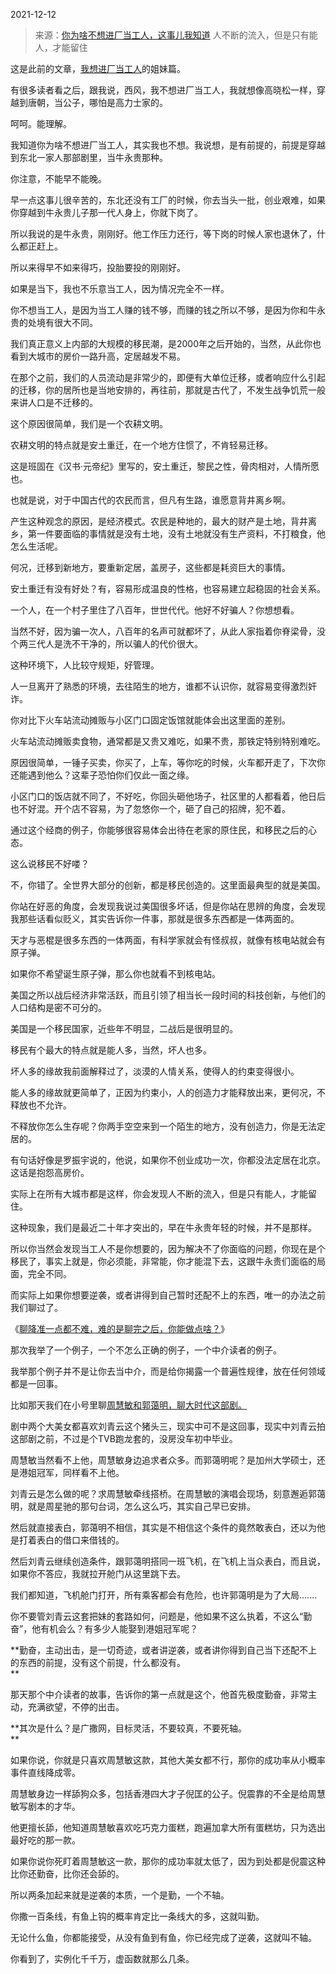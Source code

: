 2021-12-12

> 来源：[你为啥不想进厂当工人，这事儿我知道](http://mp.weixin.qq.com/s?__biz=MzU0MjYwNDU2Mw==&mid=2247502739&idx=1&sn=6409b820d34d77929be8977bcbb79f3a&chksm=fb1aa7efcc6d2ef9c81c74fb83eac6567630091a9faaf28916b975ecd8bbc9a312f5c8ae8e31&scene=27#wechat_redirect)
> 人不断的流入，但是只有能人，才能留住

这是此前的文章，[我想进厂当工人](http://mp.weixin.qq.com/s?__biz=MzU0MjYwNDU2Mw==&mid=2247502738&idx=1&sn=228724009819c825db00d1286e92e083&chksm=fb1aa7eecc6d2ef889f9ae4fecb5d7d8f0933ef348ae457f889d031787f55a0c9e96dd9c0ce3&scene=21#wechat_redirect)的姐妹篇。  

  

有很多读者看之后，跟我说，西风，我不想进厂当工人，我就想像高晓松一样，穿越到唐朝，当公子，哪怕是高力士家的。

  

呵呵。能理解。

  

我知道你为啥不想进厂当工人，其实我也不想。我说想，是有前提的，前提是穿越到东北一家人那部剧里，当牛永贵那种。  

  

你注意，不能早不能晚。

  

早一点这事儿很辛苦的，东北还没有工厂的时候，你去当头一批，创业艰难，如果你穿越到牛永贵儿子那一代人身上，你就下岗了。  

  

所以我说的是牛永贵，刚刚好。他工作压力还行，等下岗的时候人家也退休了，什么都正赶上。

  

所以来得早不如来得巧，投胎要投的刚刚好。  

  

如果是当下，我也不乐意当工人，因为情况完全不一样。  

  

你不想当工人，是因为当工人赚的钱不够，而赚的钱之所以不够，是因为你和牛永贵的处境有很大不同。  

  

我们真正意义上内部的大规模的移民潮，是2000年之后开始的，当然，从此你也看到大城市的房价一路升高，定居越发不易。

  

在那个之前，我们的人员流动是非常少的，即便有大单位迁移，或者响应什么引起的迁移，你的居所也是当地安排的，再往前，那就是古代了，不发生战争饥荒一般来讲人口是不迁移的。  

  

这个原因很简单，我们是一个农耕文明。

  

农耕文明的特点就是安土重迁，在一个地方住惯了，不肯轻易迁移。

  

这是班固在《汉书·元帝纪》里写的，安土重迁，黎民之性，骨肉相对，人情所愿也。

  

也就是说，对于中国古代的农民而言，但凡有生路，谁愿意背井离乡啊。

  

产生这种观念的原因，是经济模式。农民是种地的，最大的财产是土地，背井离乡，第一件要面临的事情就是没有土地，没有土地就没有生产资料，不打粮食，他怎么生活呢。  

  

何况，迁移到新地方，要重新定居，盖房子，这些都是耗资巨大的事情。

  

安土重迁有没有好处？有，容易形成温良的性格，也容易建立起稳固的社会关系。

  

一个人，在一个村子里住了八百年，世世代代。他好不好骗人？你想想看。

  

当然不好，因为骗一次人，八百年的名声可就都坏了，从此人家指着你脊梁骨，没个两三代人是洗不干净的，所以骗人的代价很大。

  

这种环境下，人比较守规矩，好管理。

  

人一旦离开了熟悉的环境，去往陌生的地方，谁都不认识你，就容易变得激烈奸诈。  

  

你对比下火车站流动摊贩与小区门口固定饭馆就能体会出这里面的差别。  

  

火车站流动摊贩卖食物，通常都是又贵又难吃，如果不贵，那铁定特别特别难吃。  

  

原因很简单，一锤子买卖，你买了，上车，等你吃的时候，火车都开走了，下次你还能遇到他么？这辈子恐怕你们仅此一面之缘。  

  

小区门口的饭店就不同了，不好吃，你回头砸他场子，社区里的人都看着，他日后也不好混。开个店不容易，为了忽悠你一个，砸了自己的招牌，犯不着。  

  

通过这个经商的例子，你能够很容易体会出待在老家的原住民，和移民之后的心态。  

  

这么说移民不好喽？  

  

不，你错了。全世界大部分的创新，都是移民创造的。这里面最典型的就是美国。

  

你站在好恶的角度，会发现我说过美国很多坏话，但是你站在思辨的角度，会发现我那些话看似贬义，其实告诉你一件事，那就是很多东西都是一体两面的。  

  

天才与恶棍是很多东西的一体两面，有科学家就会有怪叔叔，就像有核电站就会有原子弹。  

  

如果你不希望诞生原子弹，那么你也就看不到核电站。  

  

美国之所以战后经济非常活跃，而且引领了相当长一段时间的科技创新，与他们的人口结构是密不可分的。  

  

美国是一个移民国家，近些年不明显，二战后是很明显的。

  

移民有个最大的特点就是能人多，当然，坏人也多。  

  

坏人多的缘故我前面解释过了，淡漠的人情关系，使得人的约束变得很小。

  

能人多的缘故就更简单了，正因为约束小，人的创造力才能释放出来，更何况，不释放也不允许。  

  

不释放你怎么生存呢？你两手空空来到一个陌生的地方，没有创造力，你是无法定居的。  

  

有句话好像是罗振宇说的，他说，如果你不创业成功一次，你都没法定居在北京。这话是抱怨高房价。  

  

实际上在所有大城市都是这样，你会发现人不断的流入，但是只有能人，才能留住。

  

这种现象，我们是最近二十年才突出的，早在牛永贵年轻的时候，并不是那样。  

  

所以你当然会发现当工人不是你想要的，因为解决不了你面临的问题，你现在是个移民了，事实上就是，你必须能，非常能，你才能混下去，这跟牛永贵们面临的局面，完全不同。

  

而实际上如果你想要逆袭，或者讲得到自己暂时还配不上的东西，唯一的办法之前我们聊过了。

  

《[聊降准一点都不难，难的是聊完之后，你能做点啥？](http://mp.weixin.qq.com/s?__biz=MzU0MjYwNDU2Mw==&mid=2247502725&idx=1&sn=028d0ec9f13fdf7c5053256c781a6ca0&chksm=fb1aa7f9cc6d2eef4ef3bda1c5410c5668b35fc79fab179d52b767dd0bf6f86e8d553a064c6b&scene=21#wechat_redirect)》

  

那次我举了一个例子，一个不怎么正确的例子，一个中介读者的例子。

  

我举那个例子并不是让你去当中介，而是给你揭露一个普遍性规律，放在任何领域都是一回事。  

  

比如那天我们在小号里聊[周慧敏和郭蔼明，聊大时代这部剧。](http://mp.weixin.qq.com/s?__biz=MzU3NDc5Nzc0NQ==&mid=2247510354&idx=1&sn=4d1a56d59ac9888a54f07aea26a1ddc3&chksm=fd2e0b8cca59829adaf78a98c500ac9acb8f6ff25bcbde4b73db9897bad1f8d4b5f4c2bef3f0&scene=21#wechat_redirect)  

  

剧中两个大美女都喜欢刘青云这个猪头三，现实中可不是这回事，现实中刘青云拍这部剧之前，不过是个TVB跑龙套的，没房没车初中毕业。  

  

周慧敏当然看不上他，周慧敏身边追求者众多。而郭蔼明呢？是加州大学硕士，还是港姐冠军，同样看不上他。  

  

刘青云是怎么做的呢？求周慧敏牵线搭桥。在周慧敏的演唱会现场，刻意邂逅郭蔼明，就是周星驰的那句台词，怎么这么巧，其实自己早已安排。

  

然后就直接表白，郭蔼明不相信，其实是不相信这个条件的竟然敢表白，还以为他是打着表白的借口来借钱的。

  

然后刘青云继续创造条件，跟郭蔼明搭同一班飞机，在飞机上当众表白，而且说，如果你不答应，我就拉开舱门从这里跳下去。

  

我们都知道，飞机舱门打开，所有乘客都会有危险，也许郭蔼明是为了大局.......

  

你不要管刘青云这套把妹的套路如何，问题是，他如果不这么执着，不这么“勤奋”，他有机会么？有多少人能娶到港姐冠军呢？

  

 **勤奋，主动出击，是一切奇迹，或者讲逆袭，或者讲你得到自己当下还配不上的东西的前提，没有这个前提，什么都没有。  
**

  

那天那个中介读者的故事，告诉你的第一点就是这个，他首先极度勤奋，非常主动，充满欲望，不停的出击。

  

 **其次是什么？是广撒网，目标灵活，不要较真，不要死轴。  
**

  

如果你说，你就是只喜欢周慧敏这款，其他大美女都不行，那你的成功率从小概率事件直线降成零。

  

周慧敏身边一样舔狗众多，包括香港四大才子倪匡的公子。倪震靠的不全是给周慧敏写剧本的才华。  

  

他更擅长舔，他知道周慧敏喜欢吃巧克力蛋糕，跑遍加拿大所有蛋糕坊，只为选出最好吃的那一款。

  

如果你说你死盯着周慧敏这一款，那你的成功率就太低了，因为到处都是倪震这种比你还勤奋，比你还会舔的。  

  

所以两条加起来就是逆袭的本质，一个是勤，一个不轴。  

  

你撒一百条线，有鱼上钩的概率肯定比一条线大的多，这就叫勤。

  

无论什么鱼，你都能接受，从没有鱼到有鱼，你已经完成了逆袭，这就叫不轴。

  

你看到了，实例化千千万，虚函数就那么几条。


